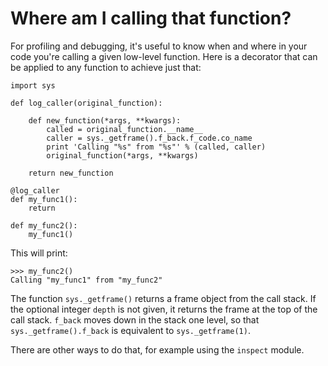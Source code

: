 # Where am I calling that function?

For profiling and debugging, it's useful to know when and where in your code
you're calling a given low-level function. Here is a decorator that can be
applied to any function to achieve just that:

    import sys

    def log_caller(original_function):

        def new_function(*args, **kwargs):
            called = original_function.__name__
            caller = sys._getframe().f_back.f_code.co_name
            print 'Calling "%s" from "%s"' % (called, caller)
            original_function(*args, **kwargs)

        return new_function

    @log_caller
    def my_func1():
        return

    def my_func2():
        my_func1()

This will print:

    >>> my_func2()
    Calling "my_func1" from "my_func2"

The function `sys._getframe()` returns a frame object from the call stack. If
the optional integer `depth` is not given, it returns the frame at the top of
the call stack. `f_back` moves down in the stack one level, so that
`sys._getframe().f_back` is equivalent to `sys._getframe(1)`.

There are other ways to do that, for example using the `inspect` module.

